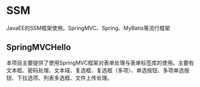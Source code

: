 # SSM
JavaEE的SSM框架使用。SpringMVC、Spring、MyBatis等流行框架



## SpringMVCHello

本项目主要提供了使用SpringMVC框架对表单处理与表单标签库的使用。主要有文本框、密码处理、文本域、复选框、复选框（多项）、单选按钮、多项单选按钮、下拉选项、列表多选框、文件上传处理。